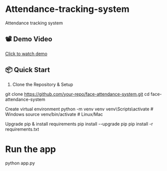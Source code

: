 # Attendance-tracking-system
Attendance tracking system
## 📽 Demo Video

[Click to watch demo](Attendance_system.mp4)

## 📦 Quick Start

1. Clone the Repository & Setup

git clone https://github.com/your-repo/face-attendance-system.git
cd face-attendance-system

Create virtual environment
python -m venv venv
venv\Scripts\activate   # Windows
source venv/bin/activate  # Linux/Mac

Upgrade pip & install requirements
pip install --upgrade pip
pip install -r requirements.txt

# Run the app
python app.py
